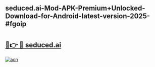 ## seduced.ai-Mod-APK-Premium+Unlocked-Download-for-Android-latest-version-2025-#fgoip

# <h2><a href="https://bedroomkl.my?title=seduced.ai&ref=20M">🔗👉 🔴 seduced.ai</a></h2>

[![acn](https://github.com/user-attachments/assets/0f9c940e-d8b0-45ae-aac7-cd30a18b3e1c)](https://bedroomkl.my?title=seduced.ai&ref=20M)

